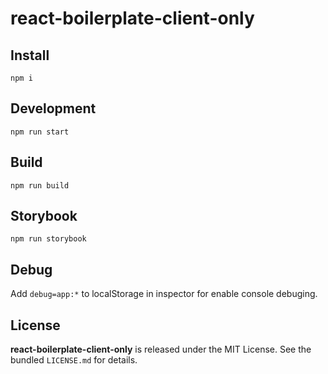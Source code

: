 # react-boilerplate-client-only

## Install
```
npm i
```

## Development
```
npm run start
```

## Build
```
npm run build
```

## Storybook
```
npm run storybook
```

## Debug
Add `debug=app:*` to localStorage in inspector for enable console debuging.

## License
**react-boilerplate-client-only** is released under the MIT License. See the bundled `LICENSE.md` for details.
